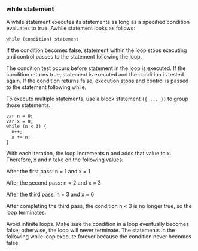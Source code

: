 ### while statement

A while statement executes its statements as long as a specified condition evaluates to true. Awhile statement looks as follows:

```
while (condition) statement
```

If the condition becomes false, statement within the loop stops executing and control passes to the statement following the loop.

The condition test occurs before statement in the loop is executed. If the condition returns true, statement is executed and the condition is tested again. If the condition returns false, execution stops and control is passed to the statement following while.

To execute multiple statements, use a block statement `({ ... })` to group those statements.

```
var n = 0;
var x = 0;
while (n < 3) {
  n++;
  x += n;
}
```

With each iteration, the loop increments n and adds that value to x. Therefore, x and n take on the following values:

After the first pass: n = 1 and x = 1

After the second pass: n = 2 and x = 3

After the third pass: n = 3 and x = 6

After completing the third pass, the condition n &lt; 3 is no longer true, so the loop terminates.

Avoid infinite loops. Make sure the condition in a loop eventually becomes false; otherwise, the loop will never terminate. The statements in the following while loop execute forever because the condition never becomes false:
